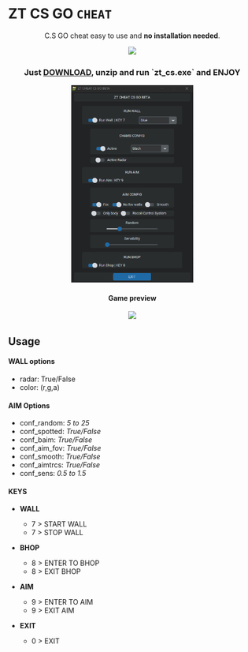 # ZT CS GO `CHEAT`

 <p align="center">
C.S GO cheat easy to use and <strong>no installation needed</strong>.
 </p>
 
 <p align="center">
  <img height=100px src="https://github.com/zabbix-byte/zt_cs_cheat/blob/main/ico.ico" />
</p>

<h3 align="center">
Just <a href="https://github.com/zabbix-byte/zt_cs_cheat/releases/download/B-0.6/zt_cs.zip">DOWNLOAD</a>, unzip and run `zt_cs.exe` and ENJOY
</h3>

<p align="center">
  <img height=400px src="https://github.com/zabbix-byte/zt_cs_cheat/blob/main/app.png" />
</p>

<h4 align="center">
Game preview
</h4>

<p align="center">
<img height=400px src="https://github.com/zabbix-byte/zt_cs_cheat/blob/main/preview.png" />
</p>

## Usage
#### **WALL options**
- radar: True/False
- color: (r,g,a)

#### **AIM Options**
- conf_random: *5 to 25*
- conf_spotted: *True/False*
- conf_baim: *True/False*
- conf_aim_fov: *True/False*
- conf_smooth: *True/False*
- conf_aimtrcs: *True/False*
- conf_sens: *0.5 to 1.5*

#### **KEYS**
- **WALL**
  - 7 > START WALL
  - 7 > STOP WALL
- **BHOP**
  - 8 > ENTER TO BHOP
  - 8 > EXIT BHOP

- **AIM**
  - 9 > ENTER TO AIM
  - 9 > EXIT AIM

- **EXIT**
  - 0 > EXIT



